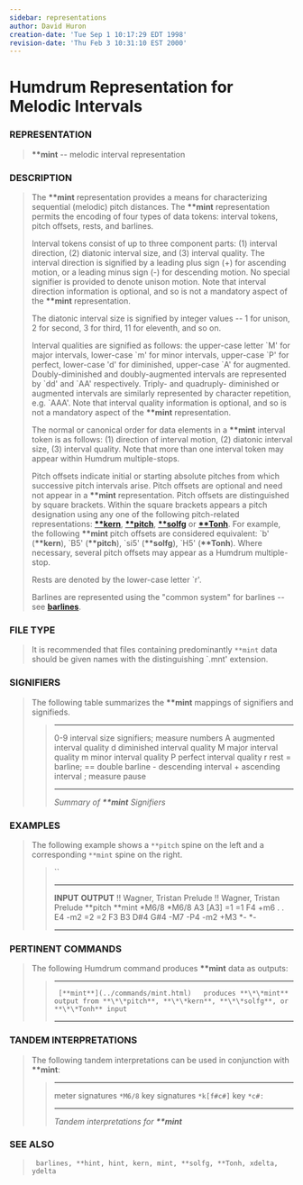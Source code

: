 ```yaml
---
sidebar: representations
author: David Huron
creation-date: 'Tue Sep 1 10:17:29 EDT 1998'
revision-date: 'Thu Feb 3 10:31:10 EST 2000'
---
```



Humdrum Representation for Melodic Intervals
============================================

### REPRESENTATION

> **\*\*mint** \-- melodic interval representation

### DESCRIPTION

> The **\*\*mint** representation provides a means for characterizing
> sequential (melodic) pitch distances. The **\*\*mint** representation
> permits the encoding of four types of data tokens: interval tokens,
> pitch offsets, rests, and barlines.
>
> Interval tokens consist of up to three component parts: (1) interval
> direction, (2) diatonic interval size, and (3) interval quality. The
> interval direction is signified by a leading plus sign (+) for
> ascending motion, or a leading minus sign (-) for descending motion.
> No special signifier is provided to denote unison motion. Note that
> interval direction information is optional, and so is not a mandatory
> aspect of the **\*\*mint** representation.
>
> The diatonic interval size is signified by integer values \-- 1 for
> unison, 2 for second, 3 for third, 11 for eleventh, and so on.
>
> Interval qualities are signified as follows: the upper-case letter
> \`M\' for major intervals, lower-case \`m\' for minor intervals,
> upper-case \`P\' for perfect, lower-case \'d\' for diminished,
> upper-case \`A\' for augmented. Doubly-diminished and doubly-augmented
> intervals are represented by \`dd\' and \`AA\' respectively. Triply-
> and quadruply- diminished or augmented intervals are similarly
> represented by character repetition, e.g. \`AAA\'. Note that interval
> quality information is optional, and so is not a mandatory aspect of
> the **\*\*mint** representation.
>
> The normal or canonical order for data elements in a **\*\*mint**
> interval token is as follows: (1) direction of interval motion, (2)
> diatonic interval size, (3) interval quality. Note that more than one
> interval token may appear within Humdrum multiple-stops.
>
> Pitch offsets indicate initial or starting absolute pitches from which
> successive pitch intervals arise. Pitch offsets are optional and need
> not appear in a **\*\*mint** representation. Pitch offsets are
> distinguished by square brackets. Within the square brackets appears a
> pitch designation using any one of the following pitch-related
> representations: [**\*\*kern**](kern.rep.html),
> [**\*\*pitch**](pitch.rep.html), [**\*\*solfg**](solfg.rep.html) or
> [**\*\*Tonh**](Tonh.rep.html). For example, the following **\*\*mint**
> pitch offsets are considered equivalent: \`b\' (**\*\*kern**), \`B5\'
> (**\*\*pitch**), \`si5\' (**\*\*solfg**), \`H5\' (**\*\*Tonh**). Where
> necessary, several pitch offsets may appear as a Humdrum
> multiple-stop.
>
> Rests are denoted by the lower-case letter \`r\'.
>
> Barlines are represented using the \"common system\" for barlines \--
> see [**barlines**](barlines.rep.html).

### FILE TYPE

> It is recommended that files containing predominantly `**mint` data
> should be given names with the distinguishing \`.mnt\' extension.

### SIGNIFIERS

> The following table summarizes the **\*\*mint** mappings of signifiers
> and signifieds.
>
> >   ----- -------------------------------------------
> >   0-9   interval size signifiers; measure numbers
> >   A     augmented interval quality
> >   d     diminished interval quality
> >   M     major interval quality
> >   m     minor interval quality
> >   P     perfect interval quality
> >   r     rest
> >   =     barline; == double barline
> >   \-    descending interval
> >   \+    ascending interval
> >   ;     measure pause
> >   ----- -------------------------------------------
> >
> > *Summary of **\*\*mint** Signifiers*

### EXAMPLES

> The following example shows a `**pitch` spine on the left and a
> corresponding `**mint` spine on the right.
>
> > ``
> >
> >   ---------------------------- ----- -- ----------------------------
> >   **INPUT**                             **OUTPUT**
> >   !! Wagner, Tristan Prelude            !! Wagner, Tristan Prelude
> >   \*\*pitch                             \*\*mint
> >   \*M6/8                                \*M6/8
> >   A3                                    \[A3\]
> >   =1                                    =1
> >   F4                                    +m6
> >   .                                     .
> >   E4                                    -m2
> >   =2                                    =2
> >   F3 B3 D\#4 G\#4                       -M7 -P4 -m2 +M3
> >   \*-                          \*-      
> >   ---------------------------- ----- -- ----------------------------
> >
### PERTINENT COMMANDS

> The following Humdrum command produces **\*\*mint** data as outputs:
>
> >   -- ----------------------------------- -----------------------------------------------------------------------------------------------------
> >      [**mint**](../commands/mint.html)   produces **\*\*mint** output from **\*\*pitch**, **\*\*kern**, **\*\*solfg**, or **\*\*Tonh** input
> >   -- ----------------------------------- -----------------------------------------------------------------------------------------------------
> >
### TANDEM INTERPRETATIONS

> The following tandem interpretations can be used in conjunction with
> **\*\*mint**:
>
> >   ------------------ ------------
> >   meter signatures   `*M6/8`
> >   key signatures     `*k[f#c#]`
> >   key                `*c#:`
> >   ------------------ ------------
> >
> > *Tandem interpretations for **\*\*mint***

### SEE ALSO

> ` barlines, **hint, hint, kern, mint, **solfg, **Tonh, xdelta, ydelta`

